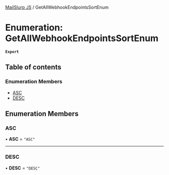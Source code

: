 [MailSlurp JS](../README.md) / GetAllWebhookEndpointsSortEnum

# Enumeration: GetAllWebhookEndpointsSortEnum

**`Export`**

## Table of contents

### Enumeration Members

- [ASC](GetAllWebhookEndpointsSortEnum.md#asc)
- [DESC](GetAllWebhookEndpointsSortEnum.md#desc)

## Enumeration Members

### ASC

• **ASC** = ``"ASC"``

___

### DESC

• **DESC** = ``"DESC"``
